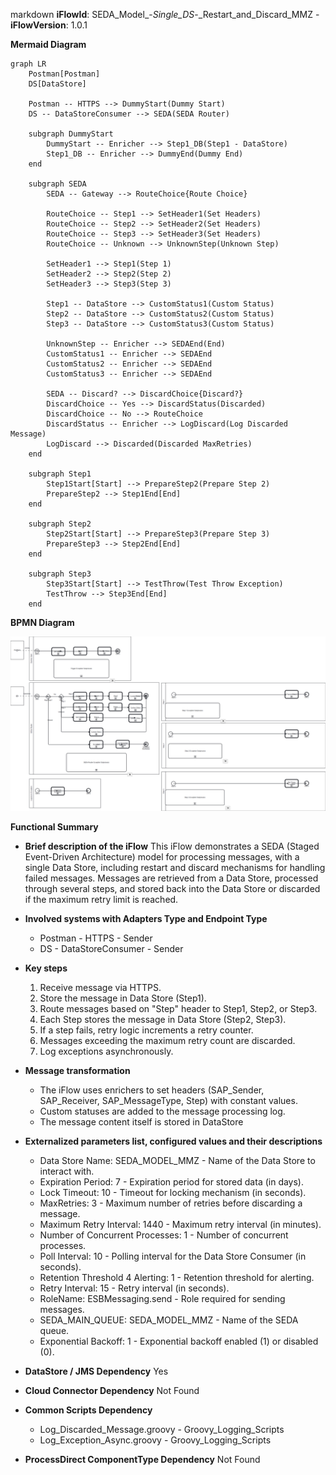markdown
**iFlowId**: SEDA_Model_-_Single_DS_-_Restart_and_Discard_MMZ - **iFlowVersion**: 1.0.1

**Mermaid Diagram**
```mermaid
graph LR
    Postman[Postman]
    DS[DataStore]

    Postman -- HTTPS --> DummyStart(Dummy Start)
    DS -- DataStoreConsumer --> SEDA(SEDA Router)

    subgraph DummyStart
        DummyStart -- Enricher --> Step1_DB(Step1 - DataStore)
        Step1_DB -- Enricher --> DummyEnd(Dummy End)
    end

    subgraph SEDA
        SEDA -- Gateway --> RouteChoice{Route Choice}

        RouteChoice -- Step1 --> SetHeader1(Set Headers)
        RouteChoice -- Step2 --> SetHeader2(Set Headers)
        RouteChoice -- Step3 --> SetHeader3(Set Headers)
        RouteChoice -- Unknown --> UnknownStep(Unknown Step)

        SetHeader1 --> Step1(Step 1)
        SetHeader2 --> Step2(Step 2)
        SetHeader3 --> Step3(Step 3)

        Step1 -- DataStore --> CustomStatus1(Custom Status)
        Step2 -- DataStore --> CustomStatus2(Custom Status)
        Step3 -- DataStore --> CustomStatus3(Custom Status)

        UnknownStep -- Enricher --> SEDAEnd(End)
        CustomStatus1 -- Enricher --> SEDAEnd
        CustomStatus2 -- Enricher --> SEDAEnd
        CustomStatus3 -- Enricher --> SEDAEnd

		SEDA -- Discard? --> DiscardChoice{Discard?}
		DiscardChoice -- Yes --> DiscardStatus(Discarded)
		DiscardChoice -- No --> RouteChoice
		DiscardStatus -- Enricher --> LogDiscard(Log Discarded Message)
		LogDiscard --> Discarded(Discarded MaxRetries)
    end
    
    subgraph Step1
        Step1Start[Start] --> PrepareStep2(Prepare Step 2)
        PrepareStep2 --> Step1End[End]
    end

    subgraph Step2
        Step2Start[Start] --> PrepareStep3(Prepare Step 3)
        PrepareStep3 --> Step2End[End]
    end

    subgraph Step3
        Step3Start[Start] --> TestThrow(Test Throw Exception)
        TestThrow --> Step3End[End]
    end
```
**BPMN Diagram**

![BPMN Diagram](./SEDA_Model_-_Single_DS_-_Restart_and_Discard_MMZ-1.0.1.png "BPMN Diagram")

**Functional Summary**
-   **Brief description of the iFlow**
    This iFlow demonstrates a SEDA (Staged Event-Driven Architecture) model for processing messages, with a single Data Store, including restart and discard mechanisms for handling failed messages. Messages are retrieved from a Data Store, processed through several steps, and stored back into the Data Store or discarded if the maximum retry limit is reached.

-   **Involved systems with Adapters Type and Endpoint Type**
    -   Postman - HTTPS - Sender
    -   DS - DataStoreConsumer - Sender

-   **Key steps**

    1.  Receive message via HTTPS.
    2.  Store the message in Data Store (Step1).
    3.  Route messages based on "Step" header to Step1, Step2, or Step3.
    4.  Each Step stores the message in Data Store (Step2, Step3).
    5.  If a step fails, retry logic increments a retry counter.
    6.  Messages exceeding the maximum retry count are discarded.
    7.  Log exceptions asynchronously.

-   **Message transformation**

    -   The iFlow uses enrichers to set headers (SAP_Sender, SAP_Receiver, SAP_MessageType, Step) with constant values.
    -   Custom statuses are added to the message processing log.
    -   The message content itself is stored in DataStore

-   **Externalized parameters list, configured values and their descriptions**

    -   Data Store Name: SEDA_MODEL_MMZ - Name of the Data Store to interact with.
    -   Expiration Period: 7 -  Expiration period for stored data (in days).
    -   Lock Timeout: 10 - Timeout for locking mechanism (in seconds).
    -   MaxRetries: 3 - Maximum number of retries before discarding a message.
    -   Maximum Retry Interval: 1440 - Maximum retry interval (in minutes).
    -   Number of Concurrent Processes: 1 - Number of concurrent processes.
    -   Poll Interval: 10 - Polling interval for the Data Store Consumer (in seconds).
    -   Retention Threshold 4 Alerting: 1 - Retention threshold for alerting.
    -   Retry Interval: 15 - Retry interval (in seconds).
    -   RoleName: ESBMessaging.send - Role required for sending messages.
    -   SEDA\_MAIN\_QUEUE: SEDA\_MODEL\_MMZ - Name of the SEDA queue.
    -   Exponential Backoff: 1 - Exponential backoff enabled (1) or disabled (0).

-   **DataStore / JMS Dependency**
    Yes

-   **Cloud Connector Dependency**
    Not Found

-   **Common Scripts Dependency**

    -   Log_Discarded_Message.groovy - Groovy_Logging_Scripts
    -   Log_Exception_Async.groovy - Groovy_Logging_Scripts

-   **ProcessDirect ComponentType Dependency**
    Not Found